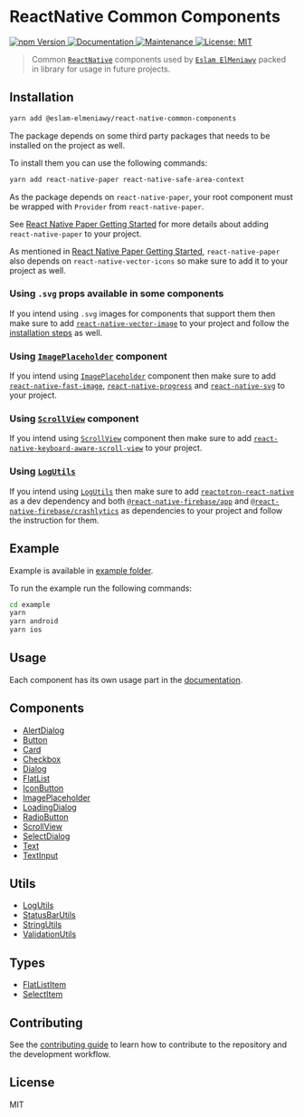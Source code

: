 # ReactNative Common Components

<p>
  <a href="https://www.npmjs.com/package/@eslam-elmeniawy/react-native-common-components">
    <img alt="npm Version" src="https://img.shields.io/npm/v/@eslam-elmeniawy/react-native-common-components.svg" />
  </a>
  <a href="https://github.com/EslamElMeniawy/react-native-common-components#readme">
    <img alt="Documentation" src="https://img.shields.io/badge/Documented%3F-yes-brightgreen.svg" />
  </a>
  <a href="https://github.com/EslamElMeniawy/react-native-common-components/graphs/commit-activity">
    <img alt="Maintenance" src="https://img.shields.io/badge/Maintained%3F-yes-green.svg" />
  </a>
  <a href="https://github.com/EslamElMeniawy/react-native-common-components/blob/master/LICENSE">
    <img alt="License: MIT" src="https://img.shields.io/badge/License-MIT-yellow.svg" />
  </a>
</p>

> Common [`ReactNative`](https://reactnative.dev) components used by [`Eslam ElMeniawy`](https://github.com/EslamElMeniawy) packed in library for usage in future projects.

## Installation

```sh
yarn add @eslam-elmeniawy/react-native-common-components
```

The package depends on some third party packages that needs to be installed on the project as well.

To install them you can use the following commands:

```sh
yarn add react-native-paper react-native-safe-area-context
```

As the package depends on `react-native-paper`, your root component must be wrapped with `Provider` from `react-native-paper`.

See [React Native Paper Getting Started](https://callstack.github.io/react-native-paper/getting-started.html) for more details about adding `react-native-paper` to your project.

As mentioned in [React Native Paper Getting Started](https://callstack.github.io/react-native-paper/getting-started.html), `react-native-paper` also depends on `react-native-vector-icons` so make sure to add it to your project as well.

### Using `.svg` props available in some components

If you intend using `.svg` images for components that support them then make sure to add [`react-native-vector-image`](https://github.com/oblador/react-native-vector-image) to your project and follow the [installation steps](https://github.com/oblador/react-native-vector-image#installation) as well.

### Using [`ImagePlaceholder`](docs/ImagePlaceholder.md) component

If you intend using [`ImagePlaceholder`](docs/ImagePlaceholder.md) component then make sure to add [`react-native-fast-image`](https://github.com/DylanVann/react-native-fast-image), [`react-native-progress`](https://github.com/oblador/react-native-progress) and [`react-native-svg`](https://github.com/react-native-svg/react-native-svg) to your project.

### Using [`ScrollView`](docs/ScrollView.md) component

If you intend using [`ScrollView`](docs/ScrollView.md) component then make sure to add [`react-native-keyboard-aware-scroll-view`](https://github.com/APSL/react-native-keyboard-aware-scroll-view) to your project.

### Using [`LogUtils`](docs/LogUtils.md)

If you intend using [`LogUtils`](docs/LogUtils.md) then make sure to add [`reactotron-react-native`](https://github.com/infinitered/reactotron/blob/master/docs/quick-start-react-native.md) as a dev dependency and both [`@react-native-firebase/app`](https://rnfirebase.io) and [`@react-native-firebase/crashlytics`](https://rnfirebase.io/crashlytics/usage) as dependencies to your project and follow the instruction for them.

## Example

Example is available in [example folder](example).

To run the example run the following commands:

```sh
cd example
yarn
yarn android
yarn ios
```

## Usage

Each component has its own usage part in the [documentation](docs).

## Components

- [AlertDialog](docs/AlertDialog.md)
- [Button](docs/Button.md)
- [Card](docs/Card.md)
- [Checkbox](docs/Checkbox.md)
- [Dialog](docs/Dialog.md)
- [FlatList](docs/FlatList.md)
- [IconButton](docs/IconButton.md)
- [ImagePlaceholder](docs/ImagePlaceholder.md)
- [LoadingDialog](docs/LoadingDialog.md)
- [RadioButton](docs/RadioButton.md)
- [ScrollView](docs/ScrollView.md)
- [SelectDialog](docs/SelectDialog.md)
- [Text](docs/Text.md)
- [TextInput](docs/TextInput.md)

## Utils

- [LogUtils](docs/LogUtils.md)
- [StatusBarUtils](docs/StatusBarUtils.md)
- [StringUtils](docs/StringUtils.md)
- [ValidationUtils](docs/ValidationUtils.md)

## Types

- [FlatListItem](docs/FlatListItem.md)
- [SelectItem](docs/SelectItem.md)

## Contributing

See the [contributing guide](CONTRIBUTING.md) to learn how to contribute to the repository and the development workflow.

## License

MIT
